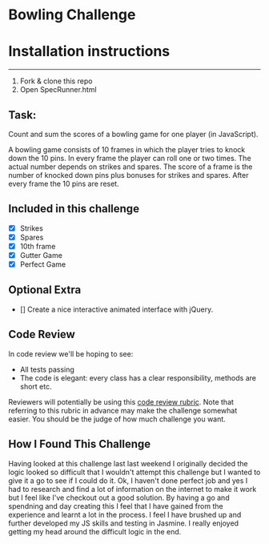 
Bowling Challenge
=================

# Installation instructions
-------

1. Fork & clone this repo
2. Open SpecRunner.html

Task:
-----

Count and sum the scores of a bowling game for one player (in JavaScript).

A bowling game consists of 10 frames in which the player tries to knock down the 10 pins. In every frame the player can roll one or two times. The actual number depends on strikes and spares. The score of a frame is the number of knocked down pins plus bonuses for strikes and spares. After every frame the 10 pins are reset.

## Included in this challenge
- [x] Strikes
- [x] Spares
- [x] 10th frame
- [x] Gutter Game
- [x] Perfect Game

## Optional Extra

- [] Create a nice interactive animated interface with jQuery.

Code Review
-----------

In code review we'll be hoping to see:

* All tests passing
* The code is elegant: every class has a clear responsibility, methods are short etc.

Reviewers will potentially be using this [code review rubric](docs/review.md).  Note that referring to this rubric in advance may make the challenge somewhat easier.  You should be the judge of how much challenge you want.

How I Found This Challenge
-----------

Having looked at this challenge last last weekend I originally decided the logic looked so difficult that I wouldn't attempt this challenge but I wanted to give it a go to see if I could do it. Ok, I haven't done perfect job and yes I had to research and find a lot of information on the internet to make it work but I feel like I've checkout out a good solution. By having a go and spendning and day creating this I feel that I have gained from the experience and learnt a lot in the process. I feel I have brushed up and further developed my JS skills and testing in Jasmine. I really enjoyed getting my head around the difficult logic in the end.